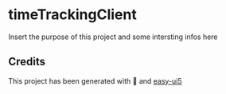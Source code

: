 # timeTrackingClient
Insert the purpose of this project and some intersting infos here


## Credits
This project has been generated with 💙 and [easy-ui5](https://github.com/SAP)
